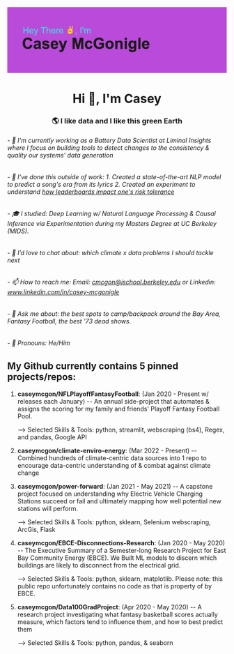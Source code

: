 <img src="https://github.com/caseymcgon/caseymcgon/blob/main/header.png" alt="Banner Introducing Casey McGonigle (that's Me!)" >

<h1 align="center">Hi 👋, I'm Casey</h1>
<h3 align="center">🌎 I like data and I like this green Earth</h3>

###### - 🔋 I'm currently working as a Battery Data Scientist at Liminal Insights where I focus on building tools to detect changes to the consistency & quality our systems' data generation
###### - 🔭 I've done this outside of work: 1. Created a state-of-the-art NLP model to predict a song's era from its lyrics 2. Created an experiment to understand [how leaderboards impact one's risk tolerance](https://docs.google.com/document/d/1SBxlMlpD1-fswTaecmRI94XVzROEGnFanJJ8W5-6COU/edit?usp=sharing)
###### - 🎓 I studied: Deep Learning w/ Natural Language Processing & Causal Inference via Experimentation during my Masters Degree at UC Berkeley (MIDS).
###### - 👋 I’d love to chat about: which climate x data problems I should tackle next
###### - 📫 How to reach me: Email: cmcgon@ischool.berkeley.edu or Linkedin: www.linkedin.com/in/casey-mcgonigle
###### - 💬 Ask me about: the best spots to camp/backpack around the Bay Area, Fantasy Football, the best '73 dead shows.
###### - 👦 Pronouns: He/Him


## My Github currently contains 5 pinned projects/repos:

1. **caseymcgon/NFLPlayoffFantasyFootball**: (Jan 2020 - Present w/ releases each January) -- An annual side-project that automates & assigns the scoring for my family and friends' Playoff Fantasy Football Pool.
 
   --> Selected Skills & Tools: python, streamlit, webscraping (bs4), Regex, and pandas, Google API
2. **caseymcgon/climate-enviro-energy**: (Mar 2022 - Present) -- Combined hundreds of climate-centric data sources into 1 repo to encourage data-centric understanding of & combat against climate change 

3. **caseymcgon/power-forward**: (Jan 2021 - May 2021) -- A capstone project focused on understanding why Electric Vehicle Charging Stations succeed or fail and ultimately mapping how well potential new stations will perform.

   --> Selected Skills & Tools: python, sklearn, Selenium webscraping, ArcGis, Flask

4. **caseymcgon/EBCE-Disconnections-Research**: (Jan 2020 - May 2020) -- The Executive Summary of a Semester-long Research Project for East Bay Community Energy (EBCE). We Built ML models to discern which buildings are likely to disconnect from the electrical grid.

    --> Selected Skills & Tools: python, sklearn, matplotlib. Please note: this public repo unfortunately contains no code as that is property of by EBCE.

5. **caseymcgon/Data100GradProject**: (Apr 2020 - May 2020) -- A research project investigating what fantasy basketball scores actually measure, which factors tend to influence them, and how to best predict them

   --> Selected Skills & Tools: python, pandas, & seaborn 




